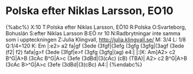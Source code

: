 # Polska efter Niklas Larsson, EO10

{%abc%}
X:10
T:Polska efter Niklas Larsson, EÖ10
R:Polska
O:Svarteborg, Bohuslän
S:efter Niklas Larsson
B:EÖ nr 10
N:Radbrytningar inte samma som i uppteckningen
Z:Julia Klingvall, http://julia.klingvall.se/
M: 3/4
L: 1/8 
Q:1/4=120
K: Em
|:e2> a2 fa|gf (3ede (3fgf|(3efg (3gfg (3gfg|(3agf (3ede (f2|
f2) fafa|g>f (3ede (3fgf|e>f (3gfg (3gfg|(ag) e4:|
|:[K: Am]A2> c2 B^G|A>B (3cAc B^G|A>c (3efe (3dBd|(3(cAc) (cB) (TBA)|
A2> c2 B^G|A>B (3cAc B>^G|A>c (3efe (3dBd|(3(cBc) A4:|
{%endabc%}
